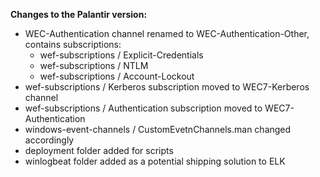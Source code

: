 **Changes to the Palantir version:**
- WEC-Authentication channel renamed to WEC-Authentication-Other, contains subscriptions:
  - wef-subscriptions / Explicit-Credentials
  - wef-subscriptions / NTLM
  - wef-subscriptions / Account-Lockout 
- wef-subscriptions / Kerberos subscription moved to WEC7-Kerberos channel
- wef-subscriptions / Authentication subscription moved to WEC7-Authentication
- windows-event-channels / CustomEvetnChannels.man changed accordingly
- deployment folder added for scripts
- winlogbeat folder added as a potential shipping solution to ELK